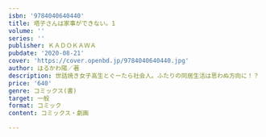 ```yaml
---
isbn: '9784040640440'
title: 塔子さんは家事ができない。1
volume: ''
series: ''
publisher: ＫＡＤＯＫＡＷＡ
pubdate: '2020-08-21'
cover: 'https://cover.openbd.jp/9784040640440.jpg'
author: はるかわ陽／著
description: 世話焼き女子高生とぐーたら社会人。ふたりの同居生活は思わぬ方向に！？
price: '640'
genre: コミックス(書)
target: 一般
format: コミック
content: コミックス・劇画

---
```

